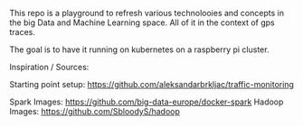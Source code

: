 

This repo is a playground to refresh various technolooies and concepts in the big Data and Machine Learning space.
All of it in the context of gps traces.

The goal is to have it running on kubernetes on a raspberry pi cluster.



Inspiration / Sources:

Starting point setup: https://github.com/aleksandarbrkljac/traffic-monitoring

Spark Images: https://github.com/big-data-europe/docker-spark
Hadoop Images: https://github.com/SbloodyS/hadoop
